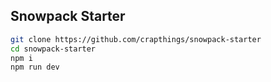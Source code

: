 ## Snowpack Starter


```bash
git clone https://github.com/crapthings/snowpack-starter
cd snowpack-starter
npm i
npm run dev
```
